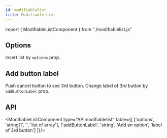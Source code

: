 ```yaml
---
id: modifiablelist
title: Modifiable List
---
```


import { ModifiableListComponent } from "./modifiablelist.js"

## Options

<p>Insert list by <code>options</code> prop. </p>
<ModifiableListComponent array={["Name", "Age"]} />

## Add button label

<p>Push cancel button to see 3rd button. Change label of 3rd button by <code>addButtonLabel</code> prop. </p>
<ModifiableListComponent array={["Name", "Age"]} buttonlabel="button" />

## API

<ModifiableListComponent type="APImodifiablelist" table={[
  ['options', 'string[]', '', 'list of array'],
  ['addButtonLabel', 'string', 'Add an option', 'label of 3rd button']
]}/>